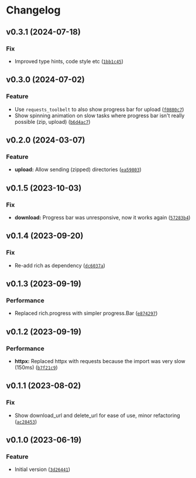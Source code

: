 # Changelog

<!--next-version-placeholder-->

## v0.3.1 (2024-07-18)

### Fix

* Improved type hints, code style etc ([`1bb1c45`](https://github.com/educationwarehouse/edwh-files-plugin/commit/1bb1c451d8e8ad1fe5b918adbbe022939580d878))

## v0.3.0 (2024-07-02)

### Feature

* Use `requests_toolbelt` to also show progress bar for upload ([`f0880c7`](https://github.com/educationwarehouse/edwh-files-plugin/commit/f0880c75a166594dbd75c97b359661e403053ed3))
* Show spinning animation on slow tasks where progress bar isn't really possible (zip, upload) ([`b6d4ac7`](https://github.com/educationwarehouse/edwh-files-plugin/commit/b6d4ac7607c75bba5e32c2d9f28cfe70bbef51c3))

## v0.2.0 (2024-03-07)

### Feature

* **upload:** Allow sending (zipped) directories ([`ea59803`](https://github.com/educationwarehouse/edwh-files-plugin/commit/ea59803fc417b965d19fa6acb5cba81eec9d3916))

## v0.1.5 (2023-10-03)
### Fix
* **download:** Progress bar was unresponsive, now it works again ([`57283b4`](https://github.com/educationwarehouse/edwh-files-plugin/commit/57283b491f89dcd97956ac5d29cbb0074776e961))

## v0.1.4 (2023-09-20)
### Fix
* Re-add rich as dependency ([`dc6037a`](https://github.com/educationwarehouse/edwh-files-plugin/commit/dc6037ac03f6c897763ccf3d90ec6ecef9b5f525))

## v0.1.3 (2023-09-19)
### Performance
* Replaced rich.progress with simpler progress.Bar ([`e874297`](https://github.com/educationwarehouse/edwh-files-plugin/commit/e8742972bd6dfd3476b23a3fe14aa43fa1bda4f8))

## v0.1.2 (2023-09-19)
### Performance
* **httpx:** Replaced httpx with requests because the import was very slow (150ms) ([`b7f21c9`](https://github.com/educationwarehouse/edwh-files-plugin/commit/b7f21c968e3aa52989a88888dbfabded88a89e7d))

## v0.1.1 (2023-08-02)
### Fix
* Show download_url and delete_url for ease of use, minor refactoring ([`ac28453`](https://github.com/educationwarehouse/edwh-files-plugin/commit/ac28453bebc6769185af6517424f4d58ace566a8))

## v0.1.0 (2023-06-19)
### Feature
* Initial version ([`3d26441`](https://github.com/educationwarehouse/edwh-files-plugin/commit/3d26441ebe3ee538a02731aff8eb1df8fef9a50e))